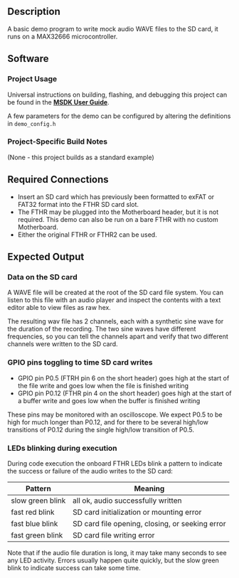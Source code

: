 ## Description

A basic demo program to write mock audio WAVE files to the SD card, it runs on a MAX32666 microcontroller.


## Software

### Project Usage

Universal instructions on building, flashing, and debugging this project can be found in the **[MSDK User Guide](https://analogdevicesinc.github.io/msdk/USERGUIDE/)**.

A few parameters for the demo can be configured by altering the definitions in `demo_config.h`

### Project-Specific Build Notes

(None - this project builds as a standard example)

## Required Connections

- Insert an SD card which has previously been formatted to exFAT or FAT32 format into the FTHR SD card slot.
- The FTHR may be plugged into the Motherboard header, but it is not required. This demo can also be run on a bare FTHR with no custom Motherboard.
- Either the original FTHR or FTHR2 can be used.

## Expected Output

### Data on the SD card
A WAVE file will be created at the root of the SD card file system. You can listen to this file with an audio player
and inspect the contents with a text editor able to view files as raw hex.

The resulting wav file has 2 channels, each with a synthetic sine wave for the duration of the recording. The two sine waves have different frequencies, so you can tell the channels apart and verify that two different channels were written to the SD card.

### GPIO pins toggling to time SD card writes

- GPIO pin P0.5 (FTRH pin 6 on the short header) goes high at the start of the file write and goes low when the file is finished writing
- GPIO pin P0.12 (FTHR pin 4 on the short header) goes high at the start of a buffer write and goes low when the buffer is finished writing

These pins may be monitored with an oscilloscope. We expect P0.5 to be high for much longer than P0.12, and for there to be several high/low transitions of P0.12 during the single high/low transition of P0.5.

### LEDs blinking during execution
During code execution the onboard FTHR LEDs blink a pattern to indicate the success or failure of the audio writes to the SD card:

| Pattern | Meaning |
|---|---|
| slow green blink | all ok, audio successfully written |
| fast red blink | SD card initialization or mounting error |
| fast blue blink | SD card file opening, closing, or seeking error |
| fast green blink | SD card file writing error|

Note that if the audio file duration is long, it may take many seconds to see any LED activity. Errors usually happen quite quickly, but the slow green blink to indicate success can take some time.
